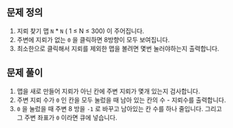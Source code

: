 ## 문제 정의

1. 지뢰 찾기 맵 `N` * `N` ( 1 ≤ N ≤ 300) 이 주어집니다.
2. 주변에 지뢰가 없는 `0` 을 클릭하면 8방향이 모두 보여집니다.
3. 최소한으로 클릭해서 지뢰를 제외한 맵을 볼려면 몇번 눌러야하는지 출력합니다.

## 문제 풀이

1. 맵을 새로 만들어 지뢰가 아닌 칸에 주변 지뢰가 몇개 있는지 검사합니다.
2. 주변 지뢰 수가 `0` 인 칸을 모두 눌렀을 때 남아 있는 칸의 수 - 지뢰수를 출력합니다.
3. `0` 을 눌렀을 때 주변 8 방을 `-1` 로 바꾸고 남아있는 칸 수를 하나 줄입니다. 그리고 그 주변 좌표가 `0` 이라면 큐에 넣습니다.